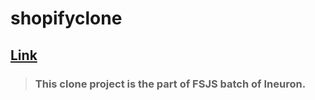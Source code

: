 # shopifyclone

## [Link](https://shopifyspy.netlify.app/)

> ### This clone project is the part of FSJS batch of Ineuron.
